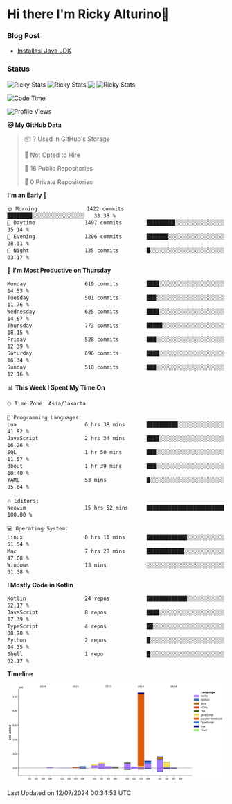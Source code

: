 # Hi there I'm Ricky Alturino👋

### Blog Post

<!-- BLOG-POST-LIST:START -->

- [Installasi Java JDK](https://onirutla.medium.com/installasi-java-jdk-ec701beeb5cb?source=rss-d9d81c918cc9------2)
<!-- BLOG-POST-LIST:END -->

### Status

<img align="center" alt="Ricky Stats" src="https://github-readme-stats.vercel.app/api?username=Alturino&theme=dark&show_icons=true&hide_border=false" />
<img align="center" alt="Ricky Stats" src="https://github-readme-stats.vercel.app/api/top-langs/?username=Alturino&theme=dark&show_icons=true&layout=compact"/>
<img align="center" width="640px" src="https://github-readme-stats.vercel.app/api/wakatime?username=Alturino&layout=compact&hide_border=true&theme=dark">
<img align="center" alt="Ricky Stats" src="https://leetcard.jacoblin.cool/onirutla?border=0&radius=20&ext=activity"/>

<!--START_SECTION:waka-->
![Code Time](http://img.shields.io/badge/Code%20Time-389%20hrs%2029%20mins-blue)

![Profile Views](http://img.shields.io/badge/Profile%20Views-0-blue)

**🐱 My GitHub Data** 

> 📦 ? Used in GitHub's Storage 
 > 
> 🚫 Not Opted to Hire
 > 
> 📜 16 Public Repositories 
 > 
> 🔑 0 Private Repositories 
 > 
**I'm an Early 🐤** 

```text
🌞 Morning                1422 commits        ████████░░░░░░░░░░░░░░░░░   33.38 % 
🌆 Daytime                1497 commits        █████████░░░░░░░░░░░░░░░░   35.14 % 
🌃 Evening                1206 commits        ███████░░░░░░░░░░░░░░░░░░   28.31 % 
🌙 Night                  135 commits         █░░░░░░░░░░░░░░░░░░░░░░░░   03.17 % 
```
📅 **I'm Most Productive on Thursday** 

```text
Monday                   619 commits         ████░░░░░░░░░░░░░░░░░░░░░   14.53 % 
Tuesday                  501 commits         ███░░░░░░░░░░░░░░░░░░░░░░   11.76 % 
Wednesday                625 commits         ████░░░░░░░░░░░░░░░░░░░░░   14.67 % 
Thursday                 773 commits         █████░░░░░░░░░░░░░░░░░░░░   18.15 % 
Friday                   528 commits         ███░░░░░░░░░░░░░░░░░░░░░░   12.39 % 
Saturday                 696 commits         ████░░░░░░░░░░░░░░░░░░░░░   16.34 % 
Sunday                   518 commits         ███░░░░░░░░░░░░░░░░░░░░░░   12.16 % 
```


📊 **This Week I Spent My Time On** 

```text
🕑︎ Time Zone: Asia/Jakarta

💬 Programming Languages: 
Lua                      6 hrs 38 mins       ██████████░░░░░░░░░░░░░░░   41.82 % 
JavaScript               2 hrs 34 mins       ████░░░░░░░░░░░░░░░░░░░░░   16.26 % 
SQL                      1 hr 50 mins        ███░░░░░░░░░░░░░░░░░░░░░░   11.57 % 
dbout                    1 hr 39 mins        ███░░░░░░░░░░░░░░░░░░░░░░   10.40 % 
YAML                     53 mins             █░░░░░░░░░░░░░░░░░░░░░░░░   05.64 % 

🔥 Editors: 
Neovim                   15 hrs 52 mins      █████████████████████████   100.00 % 

💻 Operating System: 
Linux                    8 hrs 11 mins       █████████████░░░░░░░░░░░░   51.54 % 
Mac                      7 hrs 28 mins       ████████████░░░░░░░░░░░░░   47.08 % 
Windows                  13 mins             ░░░░░░░░░░░░░░░░░░░░░░░░░   01.38 % 
```

**I Mostly Code in Kotlin** 

```text
Kotlin                   24 repos            █████████████░░░░░░░░░░░░   52.17 % 
JavaScript               8 repos             ████░░░░░░░░░░░░░░░░░░░░░   17.39 % 
TypeScript               4 repos             ██░░░░░░░░░░░░░░░░░░░░░░░   08.70 % 
Python                   2 repos             █░░░░░░░░░░░░░░░░░░░░░░░░   04.35 % 
Shell                    1 repo              █░░░░░░░░░░░░░░░░░░░░░░░░   02.17 % 
```



**Timeline**

![Lines of Code chart](https://raw.githubusercontent.com/Alturino/Alturino/main/assets/bar_graph.png)


 Last Updated on 12/07/2024 00:34:53 UTC
<!--END_SECTION:waka-->
